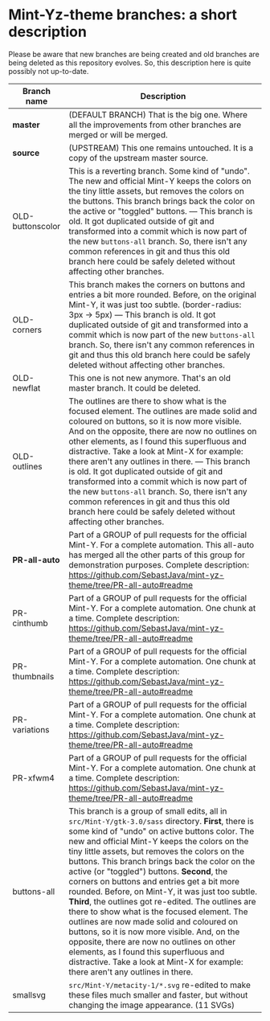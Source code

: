 # Mint-Yz-theme branches: a short description

Please be aware that new branches are being created and old branches are being deleted as this repository evolves. So, this description here is quite possibly not up-to-date.

Branch name | Description
-------| -----------
**master** | (DEFAULT BRANCH) That is the big one. Where all the improvements from other branches are merged or will be merged.
**source** | (UPSTREAM) This one remains untouched. It is a copy of the upstream master source.
OLD-buttonscolor | This is a reverting branch. Some kind of "undo". The new and official Mint-Y keeps the colors on the tiny little assets, but removes the colors on the buttons. This branch brings back the color on the active or "toggled" buttons. — This branch is old. It got duplicated outside of git and transformed into a commit which is now part of the new `buttons-all` branch. So, there isn't any common references in git and thus this old branch here could be safely deleted without affecting other branches.
OLD-corners | This branch makes the corners on buttons and entries a bit more rounded. Before, on the original Mint-Y, it was just too subtle. (border-radius: 3px -> 5px) — This branch is old. It got duplicated outside of git and transformed into a commit which is now part of the new `buttons-all` branch. So, there isn't any common references in git and thus this old branch here could be safely deleted without affecting other branches.
OLD-newflat | This one is not new anymore. That's an old master branch. It could be deleted.
OLD-outlines | The outlines are there to show what is the focused element. The outlines are made solid and coloured on buttons, so it is now more visible. And on the opposite, there are now no outlines on other elements, as I found this superfluous and distractive. Take a look at Mint-X for example: there aren't any outlines in there. — This branch is old. It got duplicated outside of git and transformed into a commit which is now part of the new `buttons-all` branch. So, there isn't any common references in git and thus this old branch here could be safely deleted without affecting other branches.
**PR-all-auto** | Part of a GROUP of pull requests for the official Mint-Y. For a complete automation. This all-auto has merged all the other parts of this group for demonstration purposes. Complete description: https://github.com/SebastJava/mint-yz-theme/tree/PR-all-auto#readme
PR-cinthumb | Part of a GROUP of pull requests for the official Mint-Y. For a complete automation. One chunk at a time. Complete description: https://github.com/SebastJava/mint-yz-theme/tree/PR-all-auto#readme
PR-thumbnails | Part of a GROUP of pull requests for the official Mint-Y. For a complete automation. One chunk at a time. Complete description: https://github.com/SebastJava/mint-yz-theme/tree/PR-all-auto#readme
PR-variations | Part of a GROUP of pull requests for the official Mint-Y. For a complete automation. One chunk at a time. Complete description: https://github.com/SebastJava/mint-yz-theme/tree/PR-all-auto#readme
PR-xfwm4 | Part of a GROUP of pull requests for the official Mint-Y. For a complete automation. One chunk at a time. Complete description: https://github.com/SebastJava/mint-yz-theme/tree/PR-all-auto#readme
buttons-all | This branch is a group of small edits, all in `src/Mint-Y/gtk-3.0/sass` directory. **First**, there is some kind of "undo" on active buttons color. The new and official Mint-Y keeps the colors on the tiny little assets, but removes the colors on the buttons. This branch brings back the color on the active (or "toggled") buttons. **Second**, the corners on buttons and entries get a bit more rounded. Before, on Mint-Y, it was just too subtle. **Third**, the outlines got re-edited. The outlines are there to show what is the focused element. The outlines are now made solid and coloured on buttons, so it is now more visible. And, on the opposite, there are now no outlines on other elements, as I found this superfluous and distractive. Take a look at Mint-X for example: there aren't any outlines in there.
smallsvg | `src/Mint-Y/metacity-1/*.svg` re-edited to make these files much smaller and faster, but without changing the image appearance. (11 SVGs)